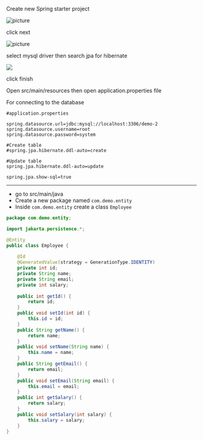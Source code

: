 
Create new Spring starter project

![picture](https://i.ibb.co/QnTHT0x/image.png)

click next

![picture](https://i.ibb.co/qxw7RC4/image.png)

select mysql driver
then search jpa for hibernate

![](https://i.ibb.co/2jB64Pc/image.png)

click finish

Open src/main/resources
then open application.properties file

For connecting to the database

```properties
#application.properties

spring.datasource.url=jdbc:mysql://localhost:3306/demo-2
spring.datasource.username=root
spring.datasource.password=system

#Create table
#spring.jpa.hibernate.ddl-auto=create

#Update table
spring.jpa.hibernate.ddl-auto=update

spring.jpa.show-sql=true
```

---

* go to src/main/java
* Create a new package named ```com.demo.entity```
* Inside ```com.demo.entity``` create a class ```Employee```

```java
package com.demo.entity;

import jakarta.persistence.*;

@Entity
public class Employee {
	
	@Id
	@GeneratedValue(strategy = GenerationType.IDENTITY)
	private int id;
	private String name;
	private String email;
	private int salary;
	
	public int getId() {
		return id;
	}
	public void setId(int id) {
		this.id = id;
	}
	public String getName() {
		return name;
	}
	public void setName(String name) {
		this.name = name;
	}
	public String getEmail() {
		return email;
	}
	public void setEmail(String email) {
		this.email = email;
	}
	public int getSalary() {
		return salary;
	}
	public void setSalary(int salary) {
		this.salary = salary;
	}
}

```